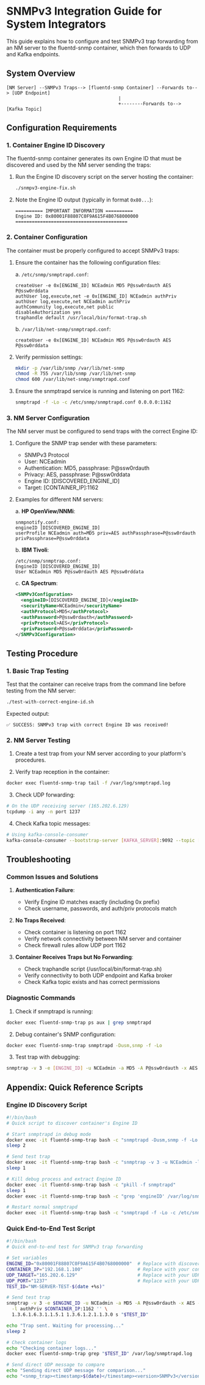 # SNMPv3 Integration Guide for System Integrators

This guide explains how to configure and test SNMPv3 trap forwarding from an NM server to the fluentd-snmp container, which then forwards to UDP and Kafka endpoints.

## System Overview

```
[NM Server] --SNMPv3 Traps--> [fluentd-snmp Container] --Forwards to--> [UDP Endpoint]
                                         |
                                         +--------Forwards to--> [Kafka Topic]
```

## Configuration Requirements

### 1. Container Engine ID Discovery

The fluentd-snmp container generates its own Engine ID that must be discovered and used by the NM server sending the traps:

1. Run the Engine ID discovery script on the server hosting the container:
   ```bash
   ./snmpv3-engine-fix.sh
   ```

2. Note the Engine ID output (typically in format `0x80...`):
   ```
   ========== IMPORTANT INFORMATION ==========
   Engine ID: 0x80001F88807C0F9A615F4B0768000000
   =========================================
   ```

### 2. Container Configuration

The container must be properly configured to accept SNMPv3 traps:

1. Ensure the container has the following configuration files:

   a. `/etc/snmp/snmptrapd.conf`:
   ```
   createUser -e 0x[ENGINE_ID] NCEadmin MD5 P@ssw0rdauth AES P@ssw0rddata
   authUser log,execute,net -e 0x[ENGINE_ID] NCEadmin authPriv
   authUser log,execute,net NCEadmin authPriv
   authCommunity log,execute,net public
   disableAuthorization yes
   traphandle default /usr/local/bin/format-trap.sh
   ```

   b. `/var/lib/net-snmp/snmptrapd.conf`:
   ```
   createUser -e 0x[ENGINE_ID] NCEadmin MD5 P@ssw0rdauth AES P@ssw0rddata
   ```

2. Verify permission settings:
   ```bash
   mkdir -p /var/lib/snmp /var/lib/net-snmp
   chmod -R 755 /var/lib/snmp /var/lib/net-snmp
   chmod 600 /var/lib/net-snmp/snmptrapd.conf
   ```

3. Ensure the snmptrapd service is running and listening on port 1162:
   ```bash
   snmptrapd -f -Lo -c /etc/snmp/snmptrapd.conf 0.0.0.0:1162
   ```

### 3. NM Server Configuration

The NM server must be configured to send traps with the correct Engine ID:

1. Configure the SNMP trap sender with these parameters:
   - SNMPv3 Protocol
   - User: NCEadmin
   - Authentication: MD5, passphrase: P@ssw0rdauth
   - Privacy: AES, passphrase: P@ssw0rddata
   - Engine ID: [DISCOVERED_ENGINE_ID]
   - Target: [CONTAINER_IP]:1162

2. Examples for different NM servers:

   a. **HP OpenView/NNMi**:
   ```
   snmpnotify.conf:
   engineID [DISCOVERED_ENGINE_ID]
   userProfile NCEadmin auth=MD5 priv=AES authPassphrase=P@ssw0rdauth privPassphrase=P@ssw0rddata
   ```

   b. **IBM Tivoli**:
   ```
   /etc/snmp/snmptrap.conf:
   EngineID [DISCOVERED_ENGINE_ID]
   User NCEadmin MD5 P@ssw0rdauth AES P@ssw0rddata
   ```

   c. **CA Spectrum**:
   ```xml
   <SNMPv3Configuration>
     <engineID>[DISCOVERED_ENGINE_ID]</engineID>
     <securityName>NCEadmin</securityName>
     <authProtocol>MD5</authProtocol>
     <authPassword>P@ssw0rdauth</authPassword>
     <privProtocol>AES</privProtocol>
     <privPassword>P@ssw0rddata</privPassword>
   </SNMPv3Configuration>
   ```

## Testing Procedure

### 1. Basic Trap Testing

Test that the container can receive traps from the command line before testing from the NM server:

```bash
./test-with-correct-engine-id.sh
```

Expected output:
```
✅ SUCCESS: SNMPv3 trap with correct Engine ID was received!
```

### 2. NM Server Testing

1. Create a test trap from your NM server according to your platform's procedures.

2. Verify trap reception in the container:
```bash
docker exec fluentd-snmp-trap tail -f /var/log/snmptrapd.log
```

3. Check UDP forwarding:
```bash
# On the UDP receiving server (165.202.6.129)
tcpdump -i any -n port 1237
```

4. Check Kafka topic messages:
```bash
# Using kafka-console-consumer
kafka-console-consumer --bootstrap-server [KAFKA_SERVER]:9092 --topic [TOPIC_NAME] --from-beginning
```

## Troubleshooting

### Common Issues and Solutions

1. **Authentication Failure**:
   - Verify Engine ID matches exactly (including 0x prefix)
   - Check username, passwords, and auth/priv protocols match

2. **No Traps Received**:
   - Check container is listening on port 1162
   - Verify network connectivity between NM server and container
   - Check firewall rules allow UDP port 1162

3. **Container Receives Traps but No Forwarding**:
   - Check traphandle script (/usr/local/bin/format-trap.sh)
   - Verify connectivity to both UDP endpoint and Kafka broker
   - Check Kafka topic exists and has correct permissions

### Diagnostic Commands

1. Check if snmptrapd is running:
```bash
docker exec fluentd-snmp-trap ps aux | grep snmptrapd
```

2. Debug container's SNMP configuration:
```bash
docker exec fluentd-snmp-trap snmptrapd -Dusm,snmp -f -Lo
```

3. Test trap with debugging:
```bash
snmptrap -v 3 -e [ENGINE_ID] -u NCEadmin -a MD5 -A P@ssw0rdauth -x AES -X P@ssw0rddata -l authPriv -d [CONTAINER_IP]:1162 '' 1.3.6.1.6.3.1.1.5.1
```

## Appendix: Quick Reference Scripts

### Engine ID Discovery Script

```bash
#!/bin/bash
# Quick script to discover container's Engine ID

# Start snmptrapd in debug mode
docker exec -it fluentd-snmp-trap bash -c "snmptrapd -Dusm,snmp -f -Lo -c /etc/snmp/snmptrapd.conf 0.0.0.0:1162 > /var/log/snmptrapd-debug.log 2>&1 &"
sleep 2

# Send test trap
docker exec -it fluentd-snmp-trap bash -c "snmptrap -v 3 -u NCEadmin -l noAuthNoPriv localhost:1162 '' 1.3.6.1.6.3.1.1.5.1 1.3.6.1.2.1.1.3.0 s 'Engine-ID-Discovery'"
sleep 1

# Kill debug process and extract Engine ID
docker exec -it fluentd-snmp-trap bash -c "pkill -f snmptrapd"
sleep 1
docker exec -it fluentd-snmp-trap bash -c "grep 'engineID' /var/log/snmptrapd-debug.log | grep -o '80[0-9A-F: ]*' | head -1 | tr -d ' :'"

# Restart normal snmptrapd
docker exec -it fluentd-snmp-trap bash -c "snmptrapd -f -Lo -c /etc/snmp/snmptrapd.conf 0.0.0.0:1162 &"
```

### Quick End-to-End Test Script

```bash
#!/bin/bash
# Quick end-to-end test for SNMPv3 trap forwarding

# Set variables
ENGINE_ID="0x80001F88807C0F9A615F4B0768000000"  # Replace with discovered Engine ID
CONTAINER_IP="192.168.1.100"                    # Replace with your container IP
UDP_TARGET="165.202.6.129"                      # Replace with your UDP target
UDP_PORT="1237"                                 # Replace with your UDP port
TEST_ID="NM-SERVER-TEST-$(date +%s)"

# Send test trap
snmptrap -v 3 -e $ENGINE_ID -u NCEadmin -a MD5 -A P@ssw0rdauth -x AES -X P@ssw0rddata \
  -l authPriv $CONTAINER_IP:1162 '' \
  1.3.6.1.6.3.1.1.5.1 1.3.6.1.2.1.1.3.0 s "$TEST_ID"

echo "Trap sent. Waiting for processing..."
sleep 2

# Check container logs
echo "Checking container logs..."
docker exec fluentd-snmp-trap grep "$TEST_ID" /var/log/snmptrapd.log

# Send direct UDP message to compare
echo "Sending direct UDP message for comparison..."
echo "<snmp_trap><timestamp>$(date)</timestamp><version>SNMPv3</version><user>NCEadmin</user><engineID>$ENGINE_ID</engineID><id>$TEST_ID-DIRECT</id></snmp_trap>" | nc -u $UDP_TARGET $UDP_PORT
``` 